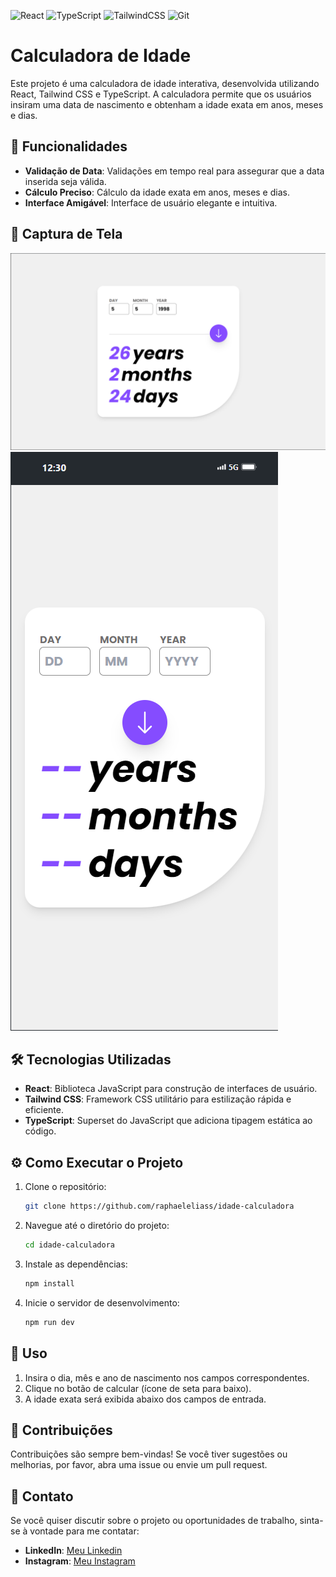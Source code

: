 ![React](https://img.shields.io/badge/react-%2320232a.svg?style=for-the-badge&logo=react&logoColor=%2361DAFB)
![TypeScript](https://img.shields.io/badge/typescript-%23007ACC.svg?style=for-the-badge&logo=typescript&logoColor=white)
![TailwindCSS](https://img.shields.io/badge/tailwindcss-%2338B2AC.svg?style=for-the-badge&logo=tailwind-css&logoColor=white)
![Git](https://img.shields.io/badge/git-%23F05033.svg?style=for-the-badge&logo=git&logoColor=white)

# Calculadora de Idade

Este projeto é uma calculadora de idade interativa, desenvolvida utilizando React, Tailwind CSS e TypeScript. A calculadora permite que os usuários insiram uma data de nascimento e obtenham a idade exata em anos, meses e dias.

## 🚀 Funcionalidades

- **Validação de Data**: Validações em tempo real para assegurar que a data inserida seja válida.
- **Cálculo Preciso**: Cálculo da idade exata em anos, meses e dias.
- **Interface Amigável**: Interface de usuário elegante e intuitiva.

## 📸 Captura de Tela

![Captura de Tela](./public/desktop_screenshot.png)
![Captura de Tela](./public/mobile_screenshot.png)

## 🛠️ Tecnologias Utilizadas

- **React**: Biblioteca JavaScript para construção de interfaces de usuário.
- **Tailwind CSS**: Framework CSS utilitário para estilização rápida e eficiente.
- **TypeScript**: Superset do JavaScript que adiciona tipagem estática ao código.

## ⚙️ Como Executar o Projeto

1. Clone o repositório:
    ```sh
    git clone https://github.com/raphaeleliass/idade-calculadora
    ```
2. Navegue até o diretório do projeto:
    ```sh
    cd idade-calculadora
    ```
3. Instale as dependências:
    ```sh
    npm install
    ```
4. Inicie o servidor de desenvolvimento:
    ```sh
    npm run dev
    ```

## 📝 Uso

1. Insira o dia, mês e ano de nascimento nos campos correspondentes.
2. Clique no botão de calcular (ícone de seta para baixo).
3. A idade exata será exibida abaixo dos campos de entrada.

## 🤝 Contribuições

Contribuições são sempre bem-vindas! Se você tiver sugestões ou melhorias, por favor, abra uma issue ou envie um pull request.

## 📧 Contato

Se você quiser discutir sobre o projeto ou oportunidades de trabalho, sinta-se à vontade para me contatar:
- **LinkedIn**: [Meu Linkedin](https://linkedin.com/in/seuperfil/)
- **Instagram**: [Meu Instagram](https://instagram.com/raphaeleliass)
